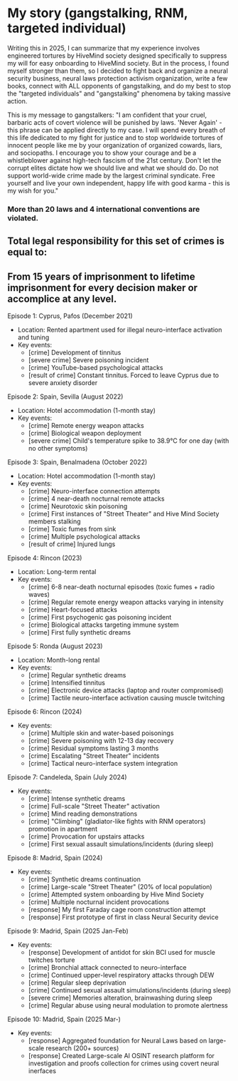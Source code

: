 # My story (gangstalking, RNM, targeted individual)

Writing this in 2025, I can summarize that my experience involves engineered tortures by HiveMind society designed specifically to suppress my will for easy onboarding to HiveMind society. But in the process, I found myself stronger than them, so I decided to fight back and organize a neural security business, neural laws protection activism organization, write a few books, connect with ALL opponents of gangstalking, and do my best to stop the "targeted individuals" and "gangstalking" phenomena by taking massive action.


This is my message to gangstalkers: "I am confident that your cruel, barbaric acts of covert violence will be punished by laws. 'Never Again' - this phrase can be applied directly to my case. I will spend every breath of this life dedicated to my fight for justice and to stop worldwide tortures of innocent people like me by your organization of organized cowards, liars, and sociopaths. I encourage you to show your courage and be a whistleblower against high-tech fascism of the 21st century. Don't let the corrupt elites dictate how we should live and what we should do. Do not support world-wide crime made by the largest criminal syndicate. Free yourself and live your own independent, happy life with good karma - this is my wish for you."


### More than 20 laws and 4 international conventions are violated. 
## Total legal responsibility for this set of crimes is equal to: 
## From 15 years of imprisonment to lifetime imprisonment for every decision maker or accomplice at any level.




Episode 1: Cyprus, Pafos (December 2021)
- Location: Rented apartment used for illegal neuro-interface activation and tuning
- Key events:
  * [crime] Development of tinnitus
  * [severe crime] Severe poisoning incident
  * [crime] YouTube-based psychological attacks
  * [result of crime] Constant tinnitus. Forced to leave Cyprus due to severe anxiety disorder

Episode 2: Spain, Sevilla (August 2022)
- Location: Hotel accommodation (1-month stay)
- Key events:
  * [crime] Remote energy weapon attacks
  * [crime] Biological weapon deployment
  * [severe crime] Child's temperature spike to 38.9°C for one day (with no other symptoms)

Episode 3: Spain, Benalmadena (October 2022)
- Location: Hotel accommodation (1-month stay)
- Key events:
  * [crime] Neuro-interface connection attempts
  * [crime] 4 near-death nocturnal remote attacks
  * [crime] Neurotoxic skin poisoning
  * [crime] First instances of "Street Theater" and Hive Mind Society members stalking
  * [crime] Toxic fumes from sink
  * [crime] Multiple psychological attacks
  * [result of crime] Injured lungs

Episode 4: Rincon (2023)
- Location: Long-term rental
- Key events:
  * [crime] 6-8 near-death nocturnal episodes (toxic fumes + radio waves)
  * [crime] Regular remote energy weapon attacks varying in intensity
  * [crime] Heart-focused attacks
  * [crime] First psychogenic gas poisoning incident
  * [crime] Biological attacks targeting immune system
  * [crime] First fully synthetic dreams

Episode 5: Ronda (August 2023)
- Location: Month-long rental
- Key events:
  * [crime] Regular synthetic dreams
  * [crime] Intensified tinnitus
  * [crime] Electronic device attacks (laptop and router compromised)
  * [crime] Tactile neuro-interface activation causing muscle twitching

Episode 6: Rincon (2024)
- Key events:
  * [crime] Multiple skin and water-based poisonings
  * [crime] Severe poisoning with 12-13 day recovery
  * [crime] Residual symptoms lasting 3 months
  * [crime] Escalating "Street Theater" incidents
  * [crime] Tactical neuro-interface system integration

Episode 7: Candeleda, Spain (July 2024)
- Key events:
  * [crime] Intense synthetic dreams
  * [crime] Full-scale "Street Theater" activation
  * [crime] Mind reading demonstrations
  * [crime] "Climbing" (gladiator-like fights with RNM operators) promotion in apartment
  * [crime] Provocation for upstairs attacks
  * [crime] First sexual assault simulations/incidents (during sleep)

Episode 8: Madrid, Spain (2024)
- Key events:
  * [crime] Synthetic dreams continuation
  * [crime] Large-scale "Street Theater" (20% of local population)
  * [crime] Attempted system onboarding by Hive Mind Society
  * [crime] Multiple nocturnal incident provocations
  * [response] My first Faraday cage room construction attempt
  * [response] First prototype of first in class Neural Security device

Episode 9: Madrid, Spain (2025 Jan-Feb)
- Key events:
  * [response] Development of antidot for skin BCI used for muscle twitches torture
  * [crime] Bronchial attack connected to neuro-interface
  * [crime] Continued upper-level respiratory attacks through DEW
  * [crime] Regular sleep deprivation 
  * [crime] Continued sexual assault simulations/incidents (during sleep)
  * [severe crime] Memories alteration, brainwashing during sleep
  * [crime] Regular abuse using neural modulation to promote alertness

Episode 10: Madrid, Spain (2025 Mar-)
- Key events:
  * [response] Aggregated foundation for Neural Laws based on large-scale research (200+ sources)
  * [response] Created Large-scale AI OSINT research platform for investigation and proofs collection for crimes using covert neural inerfaces


